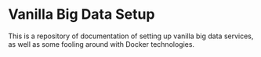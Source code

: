 # Vanilla Big Data Setup

This is a repository of documentation of setting up vanilla big data services, as well as some fooling around with Docker technologies.
